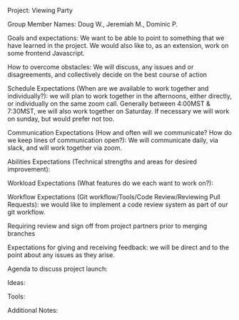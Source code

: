 Project: Viewing Party

Group Member Names: Doug W., Jeremiah M., Dominic P.

Goals and expectations: We want to be able to point to something that we have learned in the project. We would also like to, as an extension, work on some frontend Javascript.

How to overcome obstacles: We will discuss, any issues and or disagreements, and collectively decide on the best course of action

Schedule Expectations (When are we available to work together and individually?): we will plan to work together in the afternoons, either directly, or individually on the same zoom call. Generally between 4:00MST & 7:30MST, we will also work together on Saturday. If necessary we will work on sunday, but would prefer not too.

Communication Expectations (How and often will we communicate? How do we keep lines of communication open?): We will communicate daily, via slack, and will work together via zoom.

Abilities Expectations (Technical strengths and areas for desired improvement):

Workload Expectations (What features do we each want to work on?):

Workflow Expectations (Git workflow/Tools/Code Review/Reviewing Pull Requests): we would like to implement a code review system as part of our git workflow.

Requiring review and sign off from project partners prior to merging branches

Expectations for giving and receiving feedback: we will be direct and to the point about any issues as they arise.

Agenda to discuss project launch:

Ideas:

Tools:

Additional Notes:
